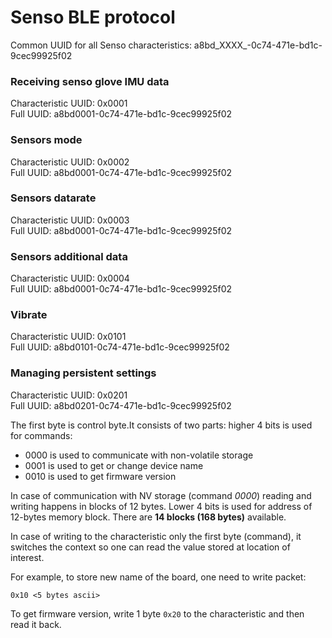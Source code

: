 # Senso BLE protocol

Common UUID for all Senso characteristics: a8bd_XXXX_-0c74-471e-bd1c-9cec99925f02

### Receiving senso glove IMU data

Characteristic UUID: 0x0001  
Full UUID: a8bd0001-0c74-471e-bd1c-9cec99925f02

### Sensors mode

Characteristic UUID: 0x0002  
Full UUID: a8bd0001-0c74-471e-bd1c-9cec99925f02

### Sensors datarate

Characteristic UUID: 0x0003  
Full UUID: a8bd0001-0c74-471e-bd1c-9cec99925f02

### Sensors additional data

Characteristic UUID: 0x0004  
Full UUID: a8bd0001-0c74-471e-bd1c-9cec99925f02

### Vibrate

Characteristic UUID: 0x0101  
Full UUID: a8bd0101-0c74-471e-bd1c-9cec99925f02

### Managing persistent settings

Characteristic UUID: 0x0201  
Full UUID: a8bd0201-0c74-471e-bd1c-9cec99925f02

The first byte is control byte.It consists of two parts: higher 4 bits is used for commands:

- 0000 is used to communicate with non-volatile storage
- 0001 is used to get or change device name
- 0010 is used to get firmware version

In case of communication with NV storage (command _0000_) reading and writing happens in blocks of 12 bytes. Lower 4 bits is used for address of 12-bytes memory block. There are **14 blocks (168 bytes)** available.

In case of writing to the characteristic only the first byte (command), it switches the context so one can read the value stored at location of interest.

For example, to store new name of the board, one need to write packet:
```
0x10 <5 bytes ascii>
```

To get firmware version, write 1 byte `0x20` to the characteristic  and then read it back.

